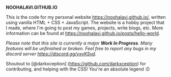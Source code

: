 **NOOHALAVI.GITHUB.IO**

This is the code for my personal website https://noohalavi.github.io/, written using vanilla HTML + CSS + JavaScript. The website is a hobby project that I made, where I'm going to post my games, projects, write blogs, etc. More information can be found at https://noohalavi.github.io/posts/hello-world.

_Please note that this site is currently a major **Work In Progress**. Many features will be unfinished or broken. Feel free to report any bugs in my discord server https://discord.gg/vxvKSvd._

Shoutout to [@darkxception] (https://github.com/darkxception) for contributing, and helping with the CSS! You're an absolute legend :D
